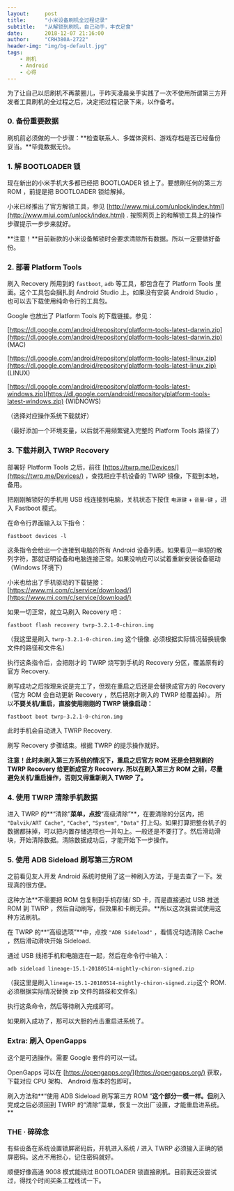 ```yaml
---
layout:     post
title:      "小米设备刷机全过程记录"
subtitle:   "从解锁到刷机，自己动手，丰衣足食"
date:       2018-12-07 21:16:00
author:     "CRH380A-2722"
header-img: "img/bg-default.jpg"
tags:
    - 刷机
    - Android
    - 心得
---
```


为了让自己以后刷机不再蒙圈儿，于昨天凌晨亲手实践了一次不使用所谓第三方开发者工具刷机的全过程之后，决定把过程记录下来，以作备考。

### 0. 备份重要数据

刷机前必须做的一个步骤：**检查联系人、多媒体资料、游戏存档是否已经备份妥当。**毕竟数据无价。

### 1. 解 BOOTLOADER 锁

现在新出的小米手机大多都已经把 BOOTLOADER 锁上了。要想刷任何的第三方 ROM ，前提是把 BOOTLOADER 锁给解掉。

小米已经推出了官方解锁工具，参见 [http://www.miui.com/unlock/index.html](http://www.miui.com/unlock/index.html) . 按照网页上的和解锁工具上的操作步骤提示一步步来就好。

**注意！**目前新款的小米设备解锁时会要求清除所有数据。所以一定要做好备份。

### 2. 部署 Platform Tools

刷入 Recovery 所用到的 `fastboot`,  `adb` 等工具，都包含在了 Platform Tools 里面。这个工具包会捆扎到 Android Studio 上。如果没有安装 Android Studio ，也可以去下载使用纯命令行的工具包。

Google 也放出了 Platform Tools 的下载链接。参见：

[https://dl.google.com/android/repository/platform-tools-latest-darwin.zip](https://dl.google.com/android/repository/platform-tools-latest-darwin.zip) (MAC)

[https://dl.google.com/android/repository/platform-tools-latest-linux.zip](https://dl.google.com/android/repository/platform-tools-latest-linux.zip) (LINUX)

[https://dl.google.com/android/repository/platform-tools-latest-windows.zip](https://dl.google.com/android/repository/platform-tools-latest-windows.zip) (WIDNOWS)

（选择对应操作系统下载就好）

（最好添加一个环境变量，以后就不用频繁键入完整的 Platform Tools 路径了）

### 3. 下载并刷入 TWRP Recovery

部署好 Platform Tools 之后，前往 [https://twrp.me/Devices/](https://twrp.me/Devices/) ，查找相应手机设备的 TWRP 镜像，下载到本地，备用。

把刚刚解锁好的手机用 USB 线连接到电脑，关机状态下按住 `电源键` + `音量-键` ，进入 Fastboot 模式。

在命令行界面输入以下指令：

`fastboot devices -l`

这条指令会给出一个连接到电脑的所有 Android 设备列表。如果看见一串短的散列字符，那就证明设备和电脑连接正常。如果没响应可以试着重新安装设备驱动（Windows 环境下）

小米也给出了手机驱动的下载链接：[https://www.mi.com/c/service/download/](https://www.mi.com/c/service/download/)

如果一切正常，就立马刷入 Recovery 吧：

`fastboot flash recovery twrp-3.2.1-0-chiron.img`

（我这里是刷入 `twrp-3.2.1-0-chiron.img` 这个镜像. 必须根据实际情况替换镜像文件的路径和文件名）

执行这条指令后，会把刚才的 TWRP 烧写到手机的 Recovery 分区，覆盖原有的官方 Recovery.

刷写成功之后按理来说是完工了，但现在重启之后还是会替换成官方的 Recovery（官方 ROM 会自动更新 Recovery ，然后把刚才刷入的 TWRP 给覆盖掉）。 所以**不要关机/重启，直接使用刚刚的 TWRP 镜像启动：**

`fastboot boot twrp-3.2.1-0-chiron.img`

此时手机会自动进入 TWRP Recovery.

刷写 Recovery 步骤结束。根据 TWRP 的提示操作就好。

**注意！**此时未刷入第三方系统的情况下，重启之后官方 ROM 还是会把刚刷的 TWRP Recovery 给更新成官方 Recovery. 所以**在刷入第三方 ROM 之前，尽量避免关机/重启操作，否则又得重新刷入 TWRP 了。**

### 4. 使用 TWRP 清除手机数据

进入 TWRP 的**“清除”**菜单，点按**“高级清除”**，在要清除的分区内，把 `"Dalvik/ART Cache"`, `"Cache"`, `"System"`, `"Data"` 打上勾。如果打算把整台机子的数据都抹掉，可以把内置存储选项也一并勾上。一般还是不要打了。然后滑动滑块，开始清除数据。清除数据成功后，才能开始下一步操作。

### 5. 使用 ADB Sideload 刷写第三方ROM

之前看见友人开发 Android 系统时使用了这一种刷入方法，于是去查了一下。发现真的很方便。

这种方法**不需要把 ROM 包复制到手机存储/ SD 卡，而是直接通过 USB 推送 ROM 到 TWRP ，然后自动刷写，但效果和卡刷无异。**所以这次我尝试使用这种方法刷机。

在 TWRP 的**“高级选项”**中，点按 `"ADB Sideload"` ，看情况勾选清除 Cache ，然后滑动滑块开始 Sideload.

通过 USB 线把手机和电脑连在一起，然后在命令行中输入：

`adb sideload lineage-15.1-20180514-nightly-chiron-signed.zip`

（我这里是刷入`lineage-15.1-20180514-nightly-chiron-signed.zip`这个 ROM. 必须根据实际情况替换 zip 文件的路径和文件名）

执行这条命令，然后等待刷入完成即可。

如果刷入成功了，那可以大胆的点击重启进系统了。

### Extra: 刷入 OpenGapps
这个是可选操作。需要 Google 套件的可以一试。

OpenGapps 可以在 [https://opengapps.org/](https://opengapps.org/) 获取，下载对应 CPU 架构、 Android 版本的包即可。

刷入方法和**“使用 ADB Sideload 刷写第三方 ROM ”**这个部分一模一样。但**刷入完成之后必须回到 TWRP 的“清除”菜单，恢复一次出厂设置，才能重启进系统。**

### THE · 碎碎念
有些设备在系统设置锁屏密码后，开机进入系统 / 进入 TWRP 必须输入正确的锁屏密码。这点不用担心，记住密码就好。

顺便好像高通 9008 模式能绕过 BOOTLOADER 锁直接刷机。目前我还没尝试过，得找个时间买条工程线试一下。
